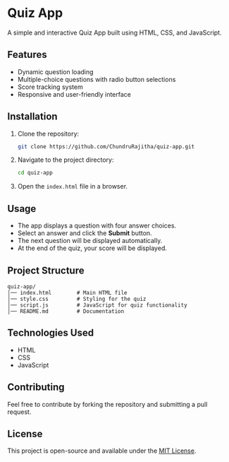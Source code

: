 # Quiz App

A simple and interactive Quiz App built using HTML, CSS, and JavaScript.

## Features
- Dynamic question loading
- Multiple-choice questions with radio button selections
- Score tracking system
- Responsive and user-friendly interface

## Installation

1. Clone the repository:
   ```bash
   git clone https://github.com/ChundruRajitha/quiz-app.git
   ```
2. Navigate to the project directory:
   ```bash
   cd quiz-app
   ```
3. Open the `index.html` file in a browser.

## Usage
- The app displays a question with four answer choices.
- Select an answer and click the **Submit** button.
- The next question will be displayed automatically.
- At the end of the quiz, your score will be displayed.

## Project Structure
```
quiz-app/
│── index.html        # Main HTML file
│── style.css         # Styling for the quiz
│── script.js         # JavaScript for quiz functionality
│── README.md         # Documentation
```

## Technologies Used
- HTML
- CSS
- JavaScript

## Contributing
Feel free to contribute by forking the repository and submitting a pull request.

## License
This project is open-source and available under the [MIT License](LICENSE).


